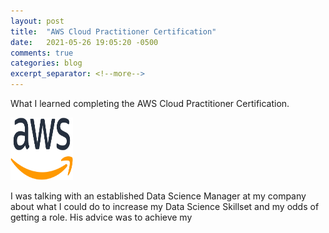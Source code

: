 ```yaml
---
layout: post
title:  "AWS Cloud Practitioner Certification"
date:   2021-05-26 19:05:20 -0500
comments: true
categories: blog
excerpt_separator: <!--more-->
---
```


What I learned completing the AWS Cloud Practitioner Certification.
<!--more-->

<img src="https://github.com/hanleye29/hanleye29.github.io/blob/864c0779b2e230305de63c6e38c10f561fe7f0b5/docs/_includes/1200px-Amazon_Web_Services_Logo.svg.png" style="height: 100px; width:100px;"/>

I was talking with an established Data Science Manager at my company about what I could do to increase my Data Science Skillset and my odds of getting a role. His advice was to achieve my
